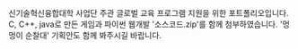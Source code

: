 신기술혁신융합대학 사업단 주관 글로벌 교육 프로그램 지원을 위한 포트폴리오입니다.
C, C++, java로 만든 게임과 파이썬 웹개발 '소스코드.zip'를 함께 첨부하였습니다.
'멍멍이 순찰대' 기획안도 함께 봐주시길 바랍니다.
